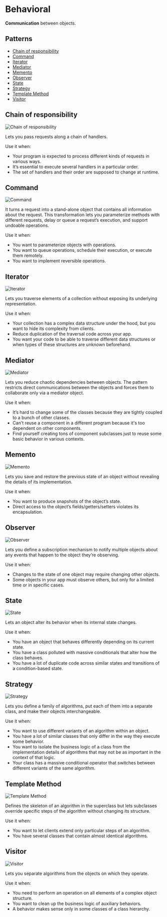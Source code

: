 # Behavioral

**Communication** between objects.

## Patterns

* [Chain of responsibility](behavioral.md#chain-of-responsibility)
* [Command](behavioral.md#command)
* [Iterator](behavioral.md#iterator)
* [Mediator](behavioral.md#mediator)
* [Memento](behavioral.md#memento)
* [Observer](behavioral.md#observer)
* [State](behavioral.md#state)
* [Strategy](behavioral.md#strategy)
* [Template Method](behavioral.md#template-method)
* [Visitor](behavioral.md#visitor)

## Chain of responsibility

![Chain of responsibility](https://refactoring.guru/images/patterns/cards/chain-of-responsibility-mini.png)

Lets you pass requests along a chain of handlers.

Use it when:

* Your program is expected to process different kinds of requests in various ways.
* It’s essential to execute several handlers in a particular order.
* The set of handlers and their order are supposed to change at runtime.

## Command

![Command](https://refactoring.guru/images/patterns/cards/command-mini.png)

It turns a request into a stand-alone object that contains all information about the request. This transformation lets you parameterize methods with different requests, delay or queue a request’s execution, and support undoable operations.

Use it when:

* You want to parameterize objects with operations.
* You want to queue operations, schedule their execution, or execute them remotely.
* You want to implement reversible operations.

## Iterator

![Iterator](https://refactoring.guru/images/patterns/cards/iterator-mini.png)

Lets you traverse elements of a collection without exposing its underlying representation.

Use it when:

* Your collection has a complex data structure under the hood, but you want to hide its complexity from clients.
* Reduce duplication of the traversal code across your app.
* You want your code to be able to traverse different data structures or when types of these structures are unknown beforehand.

## Mediator

![Mediator](https://refactoring.guru/images/patterns/cards/mediator-mini.png)

Lets you reduce chaotic dependencies between objects. The pattern restricts direct communications between the objects and forces them to collaborate only via a mediator object.

Use it when:

* It’s hard to change some of the classes because they are tightly coupled to a bunch of other classes.
* Can't reuse a component in a different program because it's too dependent on other components.
* Find yourself creating tons of component subclasses just to reuse some basic behavior in various contexts.

## Memento

![Memento](https://refactoring.guru/images/patterns/cards/memento-mini.png)

Lets you save and restore the previous state of an object without revealing the details of its implementation.

Use it when:

* You want to produce snapshots of the object’s state.
* Direct access to the object’s fields/getters/setters violates its encapsulation.

## Observer

![Observer](https://refactoring.guru/images/patterns/cards/observer-mini.png)

Lets you define a subscription mechanism to notify multiple objects about any events that happen to the object they’re observing.

Use it when:

* Changes to the state of one object may require changing other objects.
* Some objects in your app must observe others, but only for a limited time or in specific cases.

## State

![State](https://refactoring.guru/images/patterns/cards/state-mini.png)

Lets an object alter its behavior when its internal state changes.

Use it when:

* You have an object that behaves differently depending on its current state.
* You have a class polluted with massive conditionals that alter how the class behaves.
* You have a lot of duplicate code across similar states and transitions of a condition-based state.

## Strategy

![Strategy](https://refactoring.guru/images/patterns/cards/strategy-mini.png)

Lets you define a family of algorithms, put each of them into a separate class, and make their objects interchangeable.

Use it when:

* You want to use different variants of an algorithm within an object.
* You have a lot of similar classes that only differ in the way they execute some behavior.
* You want to isolate the business logic of a class from the implementation details of algorithms that may not be as important in the context of that logic.
* Your class has a massive conditional operator that switches between different variants of the same algorithm.

## Template Method

![Template Method](https://refactoring.guru/images/patterns/cards/template-method-mini.png)

Defines the skeleton of an algorithm in the superclass but lets subclasses override specific steps of the algorithm without changing its structure.

Use it when:

* You want to let clients extend only particular steps of an algorithm.
* You have several classes that contain almost identical algorithms.

## Visitor

![Visitor](https://refactoring.guru/images/patterns/cards/visitor-mini.png)

Lets you separate algorithms from the objects on which they operate.

Use it when:

* You need to perform an operation on all elements of a complex object structure.
* You want to clean up the business logic of auxiliary behaviors.
* A behavior makes sense only in some classes of a class hierarchy.
